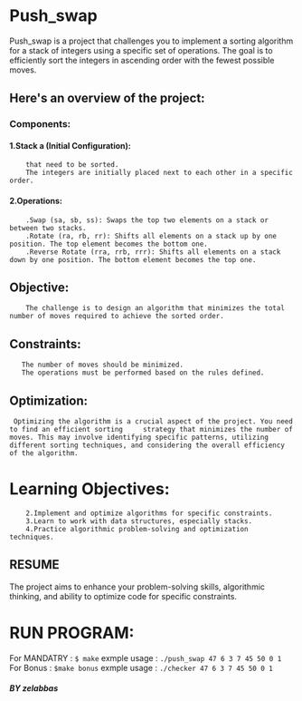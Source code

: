 # Push_swap
Push_swap is a project that challenges you to implement a sorting algorithm for a stack of integers using a specific set of operations. The goal is to efficiently sort the integers in ascending order with the fewest possible moves. 

## Here's an overview of the project:
### Components:
#### 1.Stack a (Initial Configuration):
```.At the beginning, you have a stack (referred to as stack a) containing all the integers 
	that need to be sorted. 
	The integers are initially placed next to each other in a specific order.
```

#### 2.Operations:
```.Push (pa, pb): Moves the top element from one stack to the other.
	.Swap (sa, sb, ss): Swaps the top two elements on a stack or between two stacks.
	.Rotate (ra, rb, rr): Shifts all elements on a stack up by one position. The top element becomes the bottom one.
	.Reverse Rotate (rra, rrb, rrr): Shifts all elements on a stack down by one position. The bottom element becomes the top one.
```
## Objective:
```The main objective is to sort the numbers in stack a using a combination of these operations.
	The challenge is to design an algorithm that minimizes the total number of moves required to achieve the sorted order.
```

## Constraints:
```You must implement an algorithm that sorts the numbers.
   The number of moves should be minimized.
   The operations must be performed based on the rules defined.
```

## Optimization:
```
 Optimizing the algorithm is a crucial aspect of the project. You need to find an efficient sorting 	strategy that minimizes the number of moves. This may involve identifying specific patterns, utilizing different sorting techniques, and considering the overall efficiency of the algorithm.
```

# Learning Objectives:
```1.Gain a deeper understanding of sorting algorithms.
	2.Implement and optimize algorithms for specific constraints.
	3.Learn to work with data structures, especially stacks.
	4.Practice algorithmic problem-solving and optimization techniques.
```
## RESUME 
The project aims to enhance your problem-solving skills, algorithmic thinking, and ability to optimize code for specific constraints.

# RUN PROGRAM:

For MANDATRY :
``` $ make ```
exmple usage :
```./push_swap 47 6 3 7 45 50 0 1```
For Bonus :
``` $make bonus ```
exmple usage :
```./checker 47 6 3 7 45 50 0 1```

##### BY zelabbas




